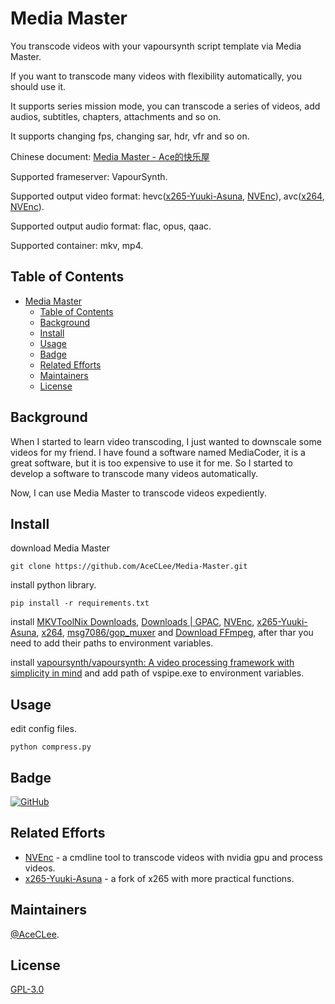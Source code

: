 # Media Master

You transcode videos with your vapoursynth script template via Media Master.

If you want to transcode many videos with flexibility automatically, you should use it.

It supports series mission mode, you can transcode a series of videos, add audios, subtitles, chapters, attachments and so on.

It supports changing fps, changing sar, hdr, vfr and so on.

Chinese document: [Media Master - Ace的快乐屋](https://aceclee.com/archives/category/media-master)

Supported frameserver: VapourSynth.

Supported output video format: hevc([x265-Yuuki-Asuna](https://github.com/msg7086/x265-Yuuki-Asuna), [NVEnc](https://github.com/rigaya/NVEnc)), avc([x264](https://github.com/jpsdr/x264), [NVEnc](https://github.com/rigaya/NVEnc)).

Supported output audio format: flac, opus, qaac.

Supported container: mkv, mp4.

## Table of Contents

- [Media Master](#media-master)
  - [Table of Contents](#table-of-contents)
  - [Background](#background)
  - [Install](#install)
  - [Usage](#usage)
  - [Badge](#badge)
  - [Related Efforts](#related-efforts)
  - [Maintainers](#maintainers)
  - [License](#license)

## Background

When I started to learn video transcoding, I just wanted to downscale some videos for my friend. I have found a software named MediaCoder, it is a great software, but it is too expensive to use it for me. So I started to develop a software to transcode many videos automatically.

Now, I can use Media Master to transcode videos expediently.

## Install

download Media Master

```shell
git clone https://github.com/AceCLee/Media-Master.git
```

install python library.

```shell
pip install -r requirements.txt
```

install [MKVToolNix Downloads](https://mkvtoolnix.download/downloads.html), [Downloads | GPAC](https://gpac.wp.imt.fr/downloads/), [NVEnc](https://github.com/rigaya/NVEnc), [x265-Yuuki-Asuna](https://github.com/msg7086/x265-Yuuki-Asuna), [x264](https://github.com/jpsdr/x264), [msg7086/gop_muxer](https://github.com/msg7086/gop_muxer) and [Download FFmpeg](http://ffmpeg.org/download.html), after thar you need to add their paths to environment variables.

install [vapoursynth/vapoursynth: A video processing framework with simplicity in mind](https://github.com/vapoursynth/vapoursynth) and add path of vspipe.exe to environment variables.

## Usage

edit config files.

```shell
python compress.py
```

## Badge

[![GitHub](https://img.shields.io/github/license/AceCLee/Media-Master?style=flat-square)](https://github.com/AceCLee/Media-Master)

## Related Efforts

- [NVEnc](https://github.com/rigaya/NVEnc) - a cmdline tool to transcode videos with nvidia gpu and process videos.
- [x265-Yuuki-Asuna](https://github.com/msg7086/x265-Yuuki-Asuna) - a fork of x265 with more practical functions.

## Maintainers

[@AceCLee](https://github.com/AceCLee).

## License

[GPL-3.0](https://github.com/AceCLee/Media-Master/blob/master/LICENSE)